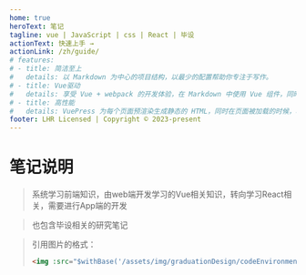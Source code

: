 ```yaml
---
home: true
heroText: 笔记
tagline: vue | JavaScript | css | React | 毕设
actionText: 快速上手 →
actionLink: /zh/guide/
# features:
# - title: 简洁至上
#   details: 以 Markdown 为中心的项目结构，以最少的配置帮助你专注于写作。
# - title: Vue驱动
#   details: 享受 Vue + webpack 的开发体验，在 Markdown 中使用 Vue 组件，同时可以使用 Vue 来开发自定义主题。
# - title: 高性能
#   details: VuePress 为每个页面预渲染生成静态的 HTML，同时在页面被加载的时候，将作为 SPA 运行。
footer: LHR Licensed | Copyright © 2023-present
---
```

# 笔记说明

> 系统学习前端知识，由web端开发学习的Vue相关知识，转向学习React相关，需要进行App端的开发

> 也包含毕设相关的研究笔记

> 引用图片的格式：
>
> ```html
> <img :src="$withBase('/assets/img/graduationDesign/codeEnvironment/1.png')" alt="pycharm项目构建">
> ```


